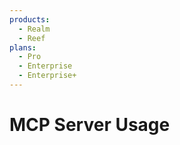 ```yaml
---
products:
  - Realm
  - Reef
plans:
  - Pro
  - Enterprise
  - Enterprise+
---
```


# MCP Server Usage